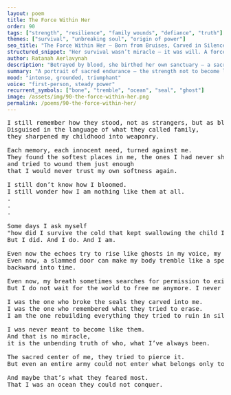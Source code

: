 ```yaml
---
layout: poem
title: The Force Within Her
order: 90
tags: ["strength", "resilience", "family wounds", "defiance", "truth"]
themes: ["survival", "unbreaking soul", "origin of power"]
seo_title: "The Force Within Her — Born from Bruises, Carved in Silence, She Became What They Could Not Destroy"
structured_snippet: "Her survival wasn’t miracle — it was will. A force no cruelty could claim."
author: Ratanah Aerlavynah
description: "Betrayed by blood, she birthed her own sanctuary — a sacred center no army could invade."
summary: "A portrait of sacred endurance — the strength not to become like them, but to remain herself."
mood: "intense, grounded, triumphant"
voice: "first-person, steady power"
recurrent_symbols: ["bone", "tremble", "ocean", "seal", "ghost"]
image: /assets/img/90-the-force-within-her.png
permalink: /poems/90-the-force-within-her/
---
```


<pre>
I still remember how they stood, not as strangers, but as blood.
Disguised in the language of what they called family, 
they sharpened my childhood into weaponry.

Each memory, each innocent need, turned against me.
They found the softest places in me, the ones I had never shown, 
and tried to wound them just enough 
that I would never trust my own softness again.

I still don’t know how I bloomed. 
I still wonder how I am nothing like them at all.
.
.
.

Some days I ask myself 
"how did I survive the cold that kept swallowing the child I was every hour of every year?"
But I did. And I do. And I am.

Even now the echoes try to rise like ghosts in my voice, my skin, my bones. 
Even now, a slammed door can make my body tremble like a spell cast
backward into time.

Even now, my breath sometimes searches for permission to exist.
But I do not wait for the world to free me anymore. I never did.

I was the one who broke the seals they carved into me. 
I was the one who remembered what they tried to erase. 
I am the one rebuilding everything they tried to ruin in silence.

I was never meant to become like them. 
And that is no miracle, 
it is the unbending truth of who, what I’ve always been.

The sacred center of me, they tried to pierce it. 
But even an entire army could not enter what belongs only to me.

And maybe that’s what they feared most.
That I was an ocean they could not conquer.
</pre>
